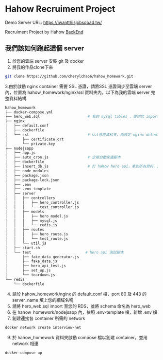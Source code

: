 # Hahow Recruiment Project

Demo Server URL: <https://iwantthisjobsobad.tw/>

Recruiment Project by Hahow [BackEnd](https://github.com/hahow/hahow-recruit/blob/master/backend.md)

## 我們該如何跑起這個 server

1. 於您的雲端 server 安裝 git 及 docker
2. 將我的作品clone下來
```bash
git clone https://github.com/cherylchao6/hahow_homework.git
```
3.由於啟動 nginx container 需要 SSL 憑證，請將SSL 憑證同步至雲端 server 內，位置為 hahow_homework/nginx/ssl 資料夾內，以下為我的雲端 server 完整資料結構
```bash
hahow_homework
├── docker-compose.yml                 
├── hero_web.sql                      # 我的 mysql tables ，提供您 import 至 RDS mysql
├── nginx
│   ├── default.conf
│   ├── dockerfile
│   └── ssl                           # ssl憑證資料夾，為設定 nginx default.conf 所需
│       ├── certificate.crt
│       └── private.key
├── nodejsapp
│   ├── app.js
│   ├── auto_cron.js                  # 定期自動爬蟲腳本
│   ├── dockerfile
│   ├── insert_db.js                  # 打 hahow hero api，拿到所有資料，並插入 RDS mysql 和 redis ，啟動 server 時會自動跑該腳本
│   ├── node_modules
│   ├── package.json
│   ├── package-lock.json
│   ├── .env
│   ├── .env-template
│   ├── server
│   │   ├── controllers
│   │   │   ├── hero_controller.js
│   │   │   └── test_controller.js
│   │   ├── models
│   │   │   ├── hero_model.js
│   │   │   ├── mysql.js
│   │   │   └── redis.js
│   │   ├── routes
│   │   │   ├── hero_route.js
│   │   │   └── test_route.js
│   │   └── util.js
│   ├── start.sh
│   └── test                         # hero api 測試腳本
│       ├── fake_data_generator.js
│       ├── fake_data.js
│       ├── hero_api_test.js
│       ├── set_up.js
│       └── teardown.js
└── redis
    └── dockerfile
```
4. 請於 hahow_homework/nginx 的 default.conf 檔，port 80 及 443 的 server_name 填上您的網域名稱
5. 請將 hero_web.sql import 至您的 RDS，並將 schema 命名為 hero_web
6. 在 hahow_homework/nodejsapp 內，依照 .env-template 檔，新增 .env 檔
7. 創建連接各 container 所需的 network
```bash
docker network create interview-net
```
9. 於 hahow_homework 資料夾啟動 compose 檔以創建 container，並用 network 相連
```bash
docker-compose up
```

